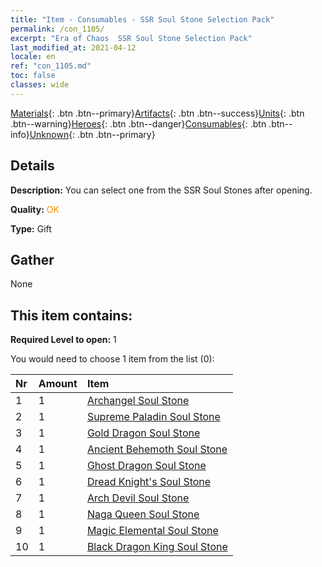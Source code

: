 ```yaml
---
title: "Item - Consumables - SSR Soul Stone Selection Pack"
permalink: /con_1105/
excerpt: "Era of Chaos  SSR Soul Stone Selection Pack"
last_modified_at: 2021-04-12
locale: en
ref: "con_1105.md"
toc: false
classes: wide
---
```

 [Materials](/Items/){: .btn .btn--primary}[Artifacts](/Items/Artifacts/){: .btn .btn--success}[Units](/Items/Units/){: .btn .btn--warning}[Heroes](/Items/Heroes/){: .btn .btn--danger}[Consumables](/Items/Consumables/){: .btn .btn--info}[Unknown](/Items/Unknown/){: .btn .btn--primary}

## Details
 **Description:** You can select one from the SSR Soul Stones after opening.

 **Quality:** <span style="color: #FF8C00">OK</span>

 **Type:** Gift

## Gather

  None

## This item contains:

 **Required Level to open:** 1

 You would need to choose 1 item from the list (0):

  | Nr | Amount |     Item    |
  |:---|:-------|:------------|
  | 1 | 1 | [Archangel Soul Stone](/Items/unt_288/) | 
  | 2 | 1 | [Supreme Paladin Soul Stone](/Items/unt_289/) | 
  | 3 | 1 | [Gold Dragon Soul Stone](/Items/unt_295/) | 
  | 4 | 1 | [Ancient Behemoth Soul Stone](/Items/unt_311/) | 
  | 5 | 1 | [Ghost Dragon Soul Stone](/Items/unt_303/) | 
  | 6 | 1 | [Dread Knight's Soul Stone](/Items/unt_302/) | 
  | 7 | 1 | [Arch Devil Soul Stone](/Items/unt_318/) | 
  | 8 | 1 | [Naga Queen Soul Stone](/Items/unt_325/) | 
  | 9 | 1 | [Magic Elemental Soul Stone](/Items/unt_347/) | 
  | 10 | 1 | [Black Dragon King Soul Stone](/Items/unt_334/) | 
